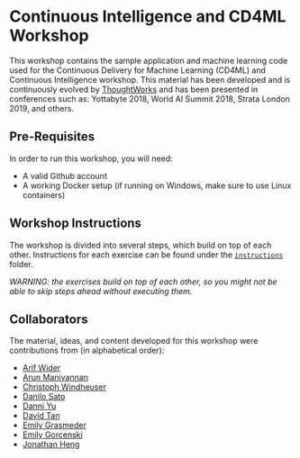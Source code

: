 # Continuous Intelligence and CD4ML Workshop

This workshop contains the sample application and machine learning code used for
the Continuous Delivery for Machine Learning (CD4ML) and Continuous Intelligence
workshop. This material has been developed and is continuously evolved by
[ThoughtWorks](www.thoughtworks.com/open-source) and has been presented in
conferences such as: Yottabyte 2018, World AI Summit 2018, Strata London 2019,
and others.

## Pre-Requisites

In order to run this workshop, you will need:

* A valid Github account
* A working Docker setup (if running on Windows, make sure to use Linux containers)

## Workshop Instructions

The workshop is divided into several steps, which build on top of each other.
Instructions for each exercise can be found under the
[`instructions`](./instructions) folder.

*WARNING: the exercises build on top of each other, so you might not be able to
skip steps ahead without executing them.*

## Collaborators

The material, ideas, and content developed for this workshop were contributions
from (in alphabetical order):

* [Arif Wider](https://github.com/arifwider)
* [Arun Manivannan](https://github.com/arunma)
* [Christoph Windheuser](https://github.com/ciwin)
* [Danilo Sato](https://github.com/dtsato)
* [Danni Yu](https://github.com/danniyu)
* [David Tan](https://github.com/davified)
* [Emily Grasmeder](https://github.com/emilyagras)
* [Emily Gorcenski](https://github.com/Gorcenski)
* [Jonathan Heng](https://github.com/jonheng)
